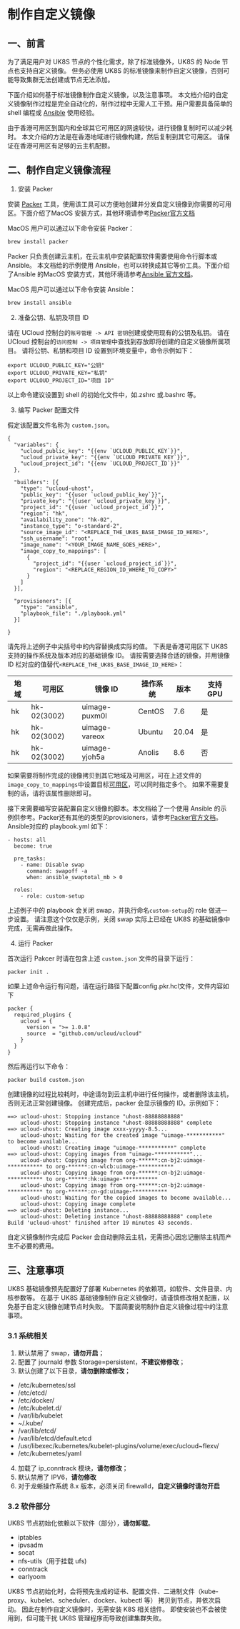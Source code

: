 # 制作自定义镜像

## 一、前言

为了满足用户对 UK8S 节点的个性化需求，除了标准镜像外，UK8S 的 Node 节点也支持自定义镜像。
但务必使用 UK8S 的标准镜像来制作自定义镜像，否则可能导致集群无法创建或节点无法添加。

下面介绍如何基于标准镜像制作自定义镜像，以及注意事项。
本文档介绍的自定义镜像制作过程是完全自动化的，制作过程中无需人工干预。用户需要具备简单的
shell 编程或 [Ansible][2] 使用经验。

由于香港可用区到国内和全球其它可用区的网速较快，进行镜像复制时可以减少耗时。
本文介绍的方法是在香港地域进行镜像构建，然后复制到其它可用区。
请保证在香港可用区有足够的云主机配额。

## 二、制作自定义镜像流程

1. 安装 Packer

安装 [Packer][1]
工具，使用该工具可以方便地创建并分发自定义镜像到你需要的可用区。下面介绍了MacOS 安装方式，其他环境请参考[Packer官方文档](https://developer.hashicorp.com/packer/downloads?product_intent=packer)

MacOS 用户可以通过以下命令安装 Packer：

```bash
brew install packer
```

Packer 只负责创建云主机，在云主机中安装配置软件需要使用命令行脚本或 Ansible。
本文档给的示例使用 Ansible，也可以转换成其它等价工具。下面介绍了Ansible 的MacOS 安装方式，其他环境请参考[Ansible 官方文档](https://docs.ansible.com/ansible/latest/installation_guide/intro_installation.html#managed-node-requirements)。

MacOS 用户可以通过以下命令安装 Ansible：

```bash
brew install ansible
```

2. 准备公钥、私钥及项目 ID

请在 UCloud 控制台的`账号管理 -> API 密钥`创建或使用现有的公钥及私钥。
请在 UCloud 控制台的`访问控制 -> 项目管理`中查找到存放即将创建的自定义镜像所属项目。
请将公钥、私钥和项目 ID 设置到环境变量中，命令示例如下：

    export UCLOUD_PUBLIC_KEY="公钥"
    export UCLOUD_PRIVATE_KEY="私钥"
    export UCLOUD_PROJECT_ID="项目 ID"

以上命令建议设置到 shell 的初始化文件中，如.zshrc 或.bashrc 等。

3. 编写 Packer 配置文件

假定该配置文件名称为 `custom.json`。

    {
      "variables": {
        "ucloud_public_key": "{{env `UCLOUD_PUBLIC_KEY`}}",
        "ucloud_private_key": "{{env `UCLOUD_PRIVATE_KEY`}}",
        "ucloud_project_id": "{{env `UCLOUD_PROJECT_ID`}}"
      },

      "builders": [{
        "type": "ucloud-uhost",
        "public_key": "{{user `ucloud_public_key`}}",
        "private_key": "{{user `ucloud_private_key`}}",
        "project_id": "{{user `ucloud_project_id`}}",
        "region": "hk",
        "availability_zone": "hk-02",
        "instance_type": "o-standard-2",
        "source_image_id": "<REPLACE_THE_UK8S_BASE_IMAGE_ID_HERE>",
        "ssh_username": "root",
        "image_name": "<YOUR_IMAGE_NAME_GOES_HERE>",
        "image_copy_to_mappings": [
          {
            "project_id": "{{user `ucloud_project_id`}}",
            "region": "<REPLACE_REGION_ID_WHERE_TO_COPY>"
          }
        ]
      }],

      "provisioners": [{
        "type": "ansible",
        "playbook_file": "./playbook.yml"
      }]

    }

请先将上述例子中尖括号中的内容替换成实际的值。
下表是香港可用区下 UK8S 支持的操作系统及版本对应的基础镜像 ID。
请按需要选择合适的镜像，并用镜像 ID 栏对应的值替代`<REPLACE_THE_UK8S_BASE_IMAGE_ID_HERE>`：

| 地域         | 可用区                 | 镜像 ID         | 操作系统      | 版本  | 支持 GPU  |
| ------------ | ---------------------- | --------------- | ------------- | ----- | --------- |
| hk           | hk-02(3002)            | uimage-puxm0l   | CentOS        | 7.6   | 是        |
| hk           | hk-02(3002)            | uimage-vareox   | Ubuntu        | 20.04 | 是        |
| hk           | hk-02(3002)            | uimage-yjoh5a   | Anolis        | 8.6   | 否        |


如果需要将制作完成的镜像拷贝到其它地域及可用区，可在上述文件的`image_copy_to_mappings`中设置目标[可用区](https://docs.ucloud.cn/api/summary/regionlist)，可以同时指定多个。
如果不需要复制的话，请将该属性删除即可。

接下来需要编写安装配置自定义镜像的脚本。本文档给了一个使用 Ansible 的示例供参考。Packer还有其他的类型的provisioners，请参考[Packer官方文档](https://developer.hashicorp.com/packer/docs/provisioners)。Ansible对应的 playbook.yml 如下：

    - hosts: all
      become: true

      pre_tasks:
        - name: Disable swap
          command: swapoff -a
          when: ansible_swaptotal_mb > 0

      roles:
        - role: custom-setup

上述例子中的 playbook 会关闭 swap，并执行命名`custom-setup`的 role 做进一步设置。
请注意这个仅仅是示例，关闭 swap 实际上已经在 UK8S 的基础镜像中完成，无需再做此操作。

4. 运行 Packer

首次运行 Pakcer 时请在包含上述 `custom.json` 文件的目录下运行：

    packer init .

如果上述命令运行有问题，请在运行路径下配置config.pkr.hcl文件，文件内容如下

    packer {
      required_plugins {
        ucloud = {
          version = ">= 1.0.8"
          source  = "github.com/ucloud/ucloud"
        }
      }
    }

然后再运行以下命令：

    packer build custom.json

创建镜像的过程比较耗时，中途请勿到云主机中进行任何操作，或者删除该主机，否则无法正常创建镜像。
创建完成后，packer 会显示镜像的 ID。示例如下：


    ==> ucloud-uhost: Stopping instance "uhost-88888888888"
        ucloud-uhost: Stopping instance "uhost-88888888888" complete
    ==> ucloud-uhost: Creating image xxxx-yyyyy-8.5...
        ucloud-uhost: Waiting for the created image "uimage-***********" to become available...
        ucloud-uhost: Creating image "uimage-***********" complete
    ==> ucloud-uhost: Copying images from "uimage-***********"...
        ucloud-uhost: Copying image from org-******:cn-bj2:uimage-*********** to org-******:cn-wlcb:uimage-***********
        ucloud-uhost: Copying image from org-******:cn-bj2:uimage-*********** to org-******:hk:uimage-***********
        ucloud-uhost: Copying image from org-******:cn-bj2:uimage-*********** to org-******:cn-gd:uimage-***********
        ucloud-uhost: Waiting for the copied images to become available...
        ucloud-uhost: Copying image complete
    ==> ucloud-uhost: Deleting instance...
        ucloud-uhost: Deleting instance "uhost-88888888888" complete
    Build 'ucloud-uhost' finished after 19 minutes 43 seconds.

自定义镜像制作完成后 Packer 会自动删除云主机，无需担心因忘记删除主机而产生不必要的费用。

## 三、注意事项

UK8S 基础镜像预先配置好了部署 Kubernetes 的依赖项，如软件、文件目录、内核参数等。
在基于 UK8S 基础镜像制作自定义镜像时，请谨慎修改相关配置，以免基于自定义镜像创建节点时失败。
下面简要说明制作自定义镜像过程中的注意事项。

### 3.1 系统相关

1. 默认禁用了 swap，**请勿开启**；
2. 配置了 journald 参数 Storage=persistent，**不建议修修改**；
3. 默认创建了以下目录，**请勿删除或修改**；

- /etc/kubernetes/ssl
- /etc/etcd/
- /etc/docker/
- /etc/kubelet.d/
- /var/lib/kubelet
- ~/.kube/
- /var/lib/etcd/
- /var/lib/etcd/default.etcd
- /usr/libexec/kubernetes/kubelet-plugins/volume/exec/ucloud~flexv/
- /etc/kubernetes/yaml

4. 加载了 ip_conntrack 模块，**请勿修改**；
5. 默认禁用了 IPV6，**请勿修改**
6. 对于龙蜥操作系统 8.x 版本，必须关闭 firewalld，**自定义镜像时请勿开启**

### 3.2 软件部分

UK8S 节点初始化依赖以下软件（部分），**请勿卸载**。
- iptables
- ipvsadm
- socat
- nfs-utils（用于挂载 ufs)
- conntrack
- earlyoom

UK8S 节点初始化时，会将预先生成的证书、配置文件、二进制文件（kube-proxy、kubelet、scheduler、docker、kubectl 等）
拷贝到节点，并依次启动。 因此在制作自定义镜像时，无需安装 K8S 相关组件。
即使安装也不会被使用到，但可能干扰 UK8S 管理程序而导致创建集群失败。

[1]: https://packer.io
[2]: https://www.ansible.com
